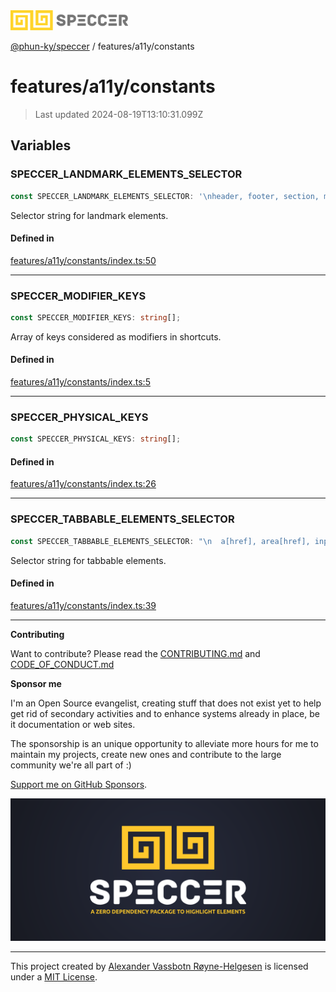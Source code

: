 <div>
  <img alt="SPECCER logo" src="https://raw.githubusercontent.com/phun-ky/speccer/main/public/logo-speccer-horizontal-colored-package.svg?raw=true" style="max-height:32px;" />
</div>

[@phun-ky/speccer](../../README.md) / features/a11y/constants

# features/a11y/constants

> Last updated 2024-08-19T13:10:31.099Z

## Variables

### SPECCER_LANDMARK_ELEMENTS_SELECTOR

```ts
const SPECCER_LANDMARK_ELEMENTS_SELECTOR: '\nheader, footer, section, main, nav, aside, [role="section"], [role="banner"],\n[role="complementary"], [role="contentinfo"], [role="form"], [role="main"],\n[role="navigation"], [role="region"], [role="search"]\n';
```

Selector string for landmark elements.

#### Defined in

[features/a11y/constants/index.ts:50](https://github.com/phun-ky/speccer/blob/main/src/features/a11y/constants/index.ts#L50)

---

### SPECCER_MODIFIER_KEYS

```ts
const SPECCER_MODIFIER_KEYS: string[];
```

Array of keys considered as modifiers in shortcuts.

#### Defined in

[features/a11y/constants/index.ts:5](https://github.com/phun-ky/speccer/blob/main/src/features/a11y/constants/index.ts#L5)

---

### SPECCER_PHYSICAL_KEYS

```ts
const SPECCER_PHYSICAL_KEYS: string[];
```

#### Defined in

[features/a11y/constants/index.ts:26](https://github.com/phun-ky/speccer/blob/main/src/features/a11y/constants/index.ts#L26)

---

### SPECCER_TABBABLE_ELEMENTS_SELECTOR

```ts
const SPECCER_TABBABLE_ELEMENTS_SELECTOR: "\n  a[href], area[href], input:not([disabled]):not([tabindex='-1']),\n  button:not([disabled]):not([tabindex='-1']),select:not([disabled]):not([tabindex='-1']),\n  textarea:not([disabled]):not([tabindex='-1']),\n  iframe, object, embed, *[tabindex]:not([tabindex='-1']), *[contenteditable=true]\n";
```

Selector string for tabbable elements.

#### Defined in

[features/a11y/constants/index.ts:39](https://github.com/phun-ky/speccer/blob/main/src/features/a11y/constants/index.ts#L39)

---

**Contributing**

Want to contribute? Please read the [CONTRIBUTING.md](https://github.com/phun-ky/speccer/blob/main/CONTRIBUTING.md) and [CODE_OF_CONDUCT.md](https://github.com/phun-ky/speccer/blob/main/CODE_OF_CONDUCT.md)

**Sponsor me**

I'm an Open Source evangelist, creating stuff that does not exist yet to help get rid of secondary activities and to enhance systems already in place, be it documentation or web sites.

The sponsorship is an unique opportunity to alleviate more hours for me to maintain my projects, create new ones and contribute to the large community we're all part of :)

[Support me on GitHub Sponsors](https://github.com/sponsors/phun-ky).

![Speccer banner, with logo and slogan: A zero dependency package to highlight elements](https://github.com/phun-ky/speccer/blob/main/public/speccer-banner.png?raw=true)

---

This project created by [Alexander Vassbotn Røyne-Helgesen](http://phun-ky.net) is licensed under a [MIT License](https://choosealicense.com/licenses/mit/).
